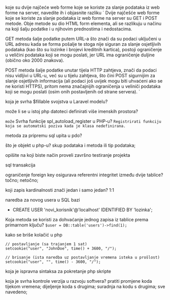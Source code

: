 koje su dvije najčeće web forme koje se koriste za slanje podataka iz web forme na server, navedite ih i objasnite razliku
`
Dvije najčešće web forme koje se koriste za slanje podataka iz web forme na server su GET i POST metode. Obje metode su dio HTML form elementa, ali se razlikuju u načinu na koji šalju podatke i u njihovim prednostima i nedostacima.

GET metoda šalje podatke putem URL-a što znači da su podaci uključeni u URL adresu kada se forma pošalje te stoga nije siguran za slanje osjetljivih podataka (kao što su lozinke i brojevi kreditnih kartica), postoji ograničenje u veličini podataka koji se mogu poslati, jer URL ima ograničenje duljine (obično oko 2000 znakova).

POST metoda šalje podatke unutar tijela HTTP zahtjeva, znači da podaci nisu vidljivi u URL-u, već su u tijelu zahtjeva, što čini POST sigurnijim za slanje osjetljivih informacija (ali podaci još uvijek mogu biti uhvaćeni ako se ne koristi HTTPS), pritom nema značajnijih ograničenja u veliniči podataka koji se mogu poslati (osim onih postavljenih od strane servera).
`
 
koja je svrha $fillable svojstva u Laravel modelu?
 
može li se u istoj php datoteci definirati više imenskih prostora?

`
može
 `
Svrha funkcije spl_autoload_register u PHP-u?
`Registrirati funkciju koja se automatski poziva kada je klasa nedefinirana.`

metoda za pripremu sql upita u pdo?
 
što je objekt u php-u?
skup podataka i metoda ili tip podataka;
 
opišite na koji biste način proveli završno testiranje projekta
 
sql transakcija
 
ograničenje foreign key osigurava referentni integritet između dvije tablice? točno; netočno;
 
koji zapis kardinalnosti znači jedan i samo jedan? 1:1
 
naredba za novog usera u SQL bazi
- CREATE USER 'novi_korisnik'@'localhost' IDENTIFIED BY 'lozinka';

Koja metoda se koristi za dohvaćanje jednog zapisa iz tablice prema primarnom ključu?
`$user = DB::table('users')->find(1);`
 
kako se briše kolačić u php
```
// postavljanje (sa trajanjem 1 sat)
setcookie("user", "JohnDoe", time() + 3600, "/");

// brisanje (ista naredba uz postavljanje vremena isteka u prošlost)
setcookie("user", "", time() - 3600, "/");
```
koja je ispravna sintaksa za pokretanje php skripte
 
koja je svrha kontrole verzija u razvoju softvera?
pratiti promjene koda tijekom vremena;
dijeljenje koda s drugima;
suradnja na kodu s drugima;
sve navedeno;
